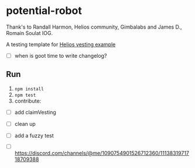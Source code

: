 # potential-robot

Thank's to Randall Harmon, Helios community, Gimbalabs and James D., Romain Soulat IOG. 

A testing template for [Helios vesting example](https://github.com/lley154/helios-examples/tree/main/vesting)

- [ ] when is goot time to write changelog?

## Run
1. `npm install`
2. `npm test`
3. contribute:
- [ ] add claimVesting
- [ ] clean up
- [ ] add a fuzzy test
- [ ] https://discord.com/channels/@me/1090754901526712360/1113831971718709388

